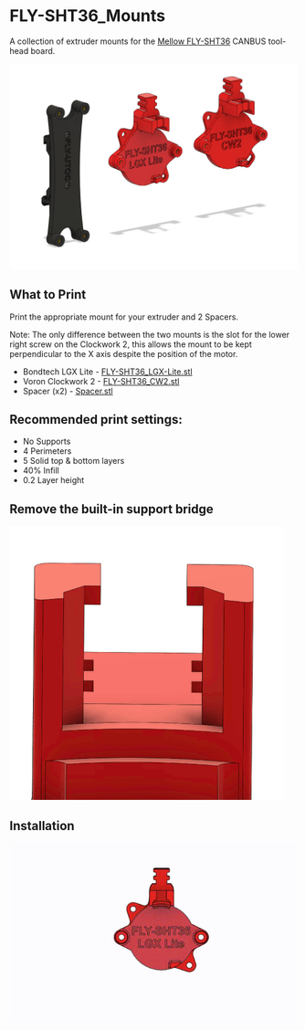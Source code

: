 # FLY-SHT36_Mounts
A collection of extruder mounts for the [Mellow FLY-SHT36](https://github.com/Mellow-3D/Klipper-CAN-Toolboards) CANBUS tool-head board.

![Cad Overview](Images/cad_1.png)

## What to Print

Print the appropriate mount for your extruder and 2 Spacers.

Note: The only difference between the two mounts is the slot for the 
lower right screw on the Clockwork 2, this allows the mount to be 
kept perpendicular to the X axis despite the position of the motor.


 - Bondtech LGX Lite - [FLY-SHT36_LGX-Lite.stl](STL/FLY-SHT36_LGX-Lite.stl)
 - Voron Clockwork 2 - [FLY-SHT36_CW2.stl](STL/FLY-SHT36_CW2.stl)
 - Spacer (x2) - [Spacer.stl](STL/Spacer.stl)

## Recommended print settings:

 - No Supports
 - 4 Perimeters
 - 5 Solid top & bottom layers
 - 40% Infill
 - 0.2 Layer height

## Remove the built-in support bridge

![Bridge Removal](Images/bridge_removal.gif)

## Installation

![Installation](Images/FlySHT36.gif)
